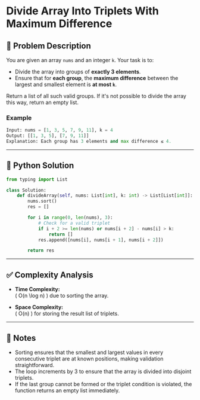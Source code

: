 # Divide Array Into Triplets With Maximum Difference

## 🧩 Problem Description

You are given an array `nums` and an integer `k`. Your task is to:

- Divide the array into groups of **exactly 3 elements**.
- Ensure that for **each group**, the **maximum difference** between the largest and smallest element is **at most `k`**.

Return a list of all such valid groups. If it's not possible to divide the array this way, return an empty list.

### Example
```python
Input: nums = [1, 3, 5, 7, 9, 11], k = 4  
Output: [[1, 3, 5], [7, 9, 11]]  
Explanation: Each group has 3 elements and max difference ≤ 4.
```

---

## 🐍 Python Solution

```python
from typing import List

class Solution:
    def divideArray(self, nums: List[int], k: int) -> List[List[int]]:
        nums.sort()
        res = []

        for i in range(0, len(nums), 3):
            # Check for a valid triplet
            if i + 2 >= len(nums) or nums[i + 2] - nums[i] > k:
                return []
            res.append([nums[i], nums[i + 1], nums[i + 2]])

        return res
```

---

## ✅ Complexity Analysis

- **Time Complexity:**  
  \( O(n \log n) \) due to sorting the array.

- **Space Complexity:**  
  \( O(n) \) for storing the result list of triplets.

---

## 📝 Notes

- Sorting ensures that the smallest and largest values in every consecutive triplet are at known positions, making validation straightforward.
- The loop increments by 3 to ensure that the array is divided into disjoint triplets.
- If the last group cannot be formed or the triplet condition is violated, the function returns an empty list immediately.

